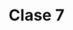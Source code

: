 ---
layout: page
title: Clase 7
description: Jueves (Mañana, 2018)
permalink: /bitacoras/2018/jueves-m/clase-07/
---